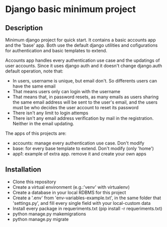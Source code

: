 # Django basic minimum project

## Description

Minimum django project for quick start.
It contains a basic accounts app and the 'base' app. Both use the default django utilities and cofigurations for authentication and basic templates to extend.

Accounts app handles every authentication use case and the updatings of user accounts. Since it uses django auth and it doesn't change django.auth default operation, note that:
* In users, username is unique, but email don't. So differents users can have the same email
* That means users only can login with the username
* That means that, in password resets, as many emails as users sharing the same email address will be sent to the user's email, and the users must be who decides the user account to reset its password
* There isn't any limit to login attemps
* There isn't any email address verification by mail in the registration. Neither in the email updating.

The  apps of this projects are:
* accounts: manage every authentication use case. Don't modify
* base: for every base template to extend. Don't modify (only 'home')
* app1: example of extra app. remove it and create your own apps

## Installation

* Clone this repository
* Create a virtual environment (e.g.:'venv' with virtualenv)
* Create a database in your local RDBMS for this project
* Create a '.env' from 'env-variables-example.txt', in the same folder that 'settings.py', and fill every single field with your local-custom data
* Install every package in requeriments.txt (pip install -r requeriments.txt)
* python manage.py makemigrations
* python manage.py migrate
